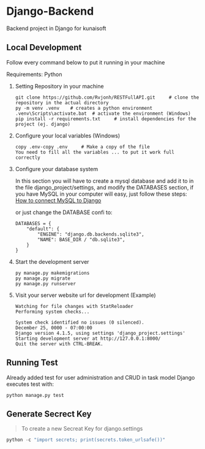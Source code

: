 # Django-Backend

Backend project in Django for kunaisoft

## Local Development

Follow every command below to put it running in your machine

Requirements: Python

1. Setting Repository in your machine

    ```CMD
    git clone https://github.com/Rvjonh/RESTFullAPI.git     # clone the repository in the actual directory
    py -m venv .venv    # creates a python environment
    .venv\Scripts\activate.bat  # activate the environment (Windows)
    pip install -r requirements.txt     # install dependencies for the project (ej. django)
    ```

2. Configure your local variables (Windows)

    ```.ENV
    copy .env-copy .env     # Make a copy of the file
    You need to fill all the variables ... to put it work full correctly
    ```

3. Configure your database system

    In this section you will have to create a mysql database and add it to in the file django_project/settings, and modify the DATABASES section, if you have MySQL in your computer will easy, just follow these steps: [How to connect MySQL to Django](https://www.javatpoint.com/how-to-connect-mysql-to-django)

    or just change the DATABASE confi to:

    ```CMD
    DATABASES = {
        "default": {
            "ENGINE": "django.db.backends.sqlite3",
            "NAME": BASE_DIR / "db.sqlite3",
        }
    }
    ```

4. Start the development server

    ```CMD
    py manage.py makemigrations
    py manage.py migrate
    py manage.py runserver
    ```

5. Visit your server website url for development (Example)

    ```CMD
    Watching for file changes with StatReloader
    Performing system checks...

    System check identified no issues (0 silenced).
    December 25, 0000 - 07:00:00
    Django version 4.1.5, using settings 'django_project.settings'
    Starting development server at http://127.0.0.1:8000/
    Quit the server with CTRL-BREAK.
    ```

## Running Test

Already added test for user administration and CRUD in task model
Django executes test with:

```CMD
python manage.py test
```

## Generate Secrect Key

> To create a new Secreat Key for django.settings

```Python
python -c "import secrets; print(secrets.token_urlsafe())"
```

